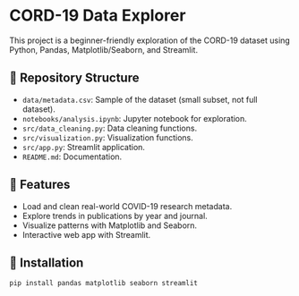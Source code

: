 # CORD-19 Data Explorer

This project is a beginner-friendly exploration of the CORD-19 dataset using Python, Pandas, Matplotlib/Seaborn, and Streamlit.

## 📂 Repository Structure
- `data/metadata.csv`: Sample of the dataset (small subset, not full dataset).
- `notebooks/analysis.ipynb`: Jupyter notebook for exploration.
- `src/data_cleaning.py`: Data cleaning functions.
- `src/visualization.py`: Visualization functions.
- `src/app.py`: Streamlit application.
- `README.md`: Documentation.

## 🚀 Features
- Load and clean real-world COVID-19 research metadata.
- Explore trends in publications by year and journal.
- Visualize patterns with Matplotlib and Seaborn.
- Interactive web app with Streamlit.

## 🔧 Installation
```bash
pip install pandas matplotlib seaborn streamlit

